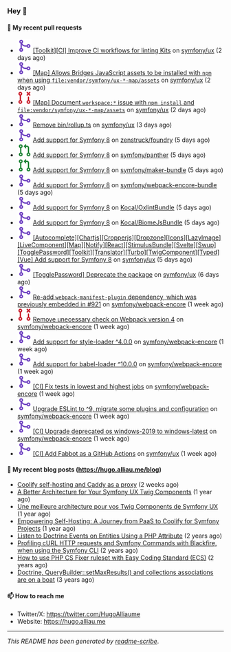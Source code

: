 ### Hey 👋

#### 👷 My recent pull requests

- ![](./assets/pr-merged.svg) [[Toolkit][CI] Improve CI workflows for linting Kits](https://github.com/symfony/ux/pull/2984) on [symfony/ux](https://github.com/symfony/ux) (2 days ago)
- ![](./assets/pr-merged.svg) [[Map] Allows Bridges JavaScript assets to be installed with `npm` when using `file:vendor/symfony/ux-*-map/assets`](https://github.com/symfony/ux/pull/2983) on [symfony/ux](https://github.com/symfony/ux) (2 days ago)
- ![](./assets/pr-closed.svg) [[Map] Document `workspace:*` issue with `npm install` and `file:vendor/symfony/ux-*-map/assets`](https://github.com/symfony/ux/pull/2982) on [symfony/ux](https://github.com/symfony/ux) (2 days ago)
- ![](./assets/pr-merged.svg) [Remove bin/rollup.ts](https://github.com/symfony/ux/pull/2981) on [symfony/ux](https://github.com/symfony/ux) (3 days ago)
- ![](./assets/pr-merged.svg) [Add support for Symfony 8](https://github.com/zenstruck/foundry/pull/960) on [zenstruck/foundry](https://github.com/zenstruck/foundry) (5 days ago)
- ![](./assets/pr-open.svg) [Add support for Symfony 8](https://github.com/symfony/panther/pull/678) on [symfony/panther](https://github.com/symfony/panther) (5 days ago)
- ![](./assets/pr-open.svg) [Add support for Symfony 8](https://github.com/symfony/maker-bundle/pull/1724) on [symfony/maker-bundle](https://github.com/symfony/maker-bundle) (5 days ago)
- ![](./assets/pr-merged.svg) [Add support for Symfony 8](https://github.com/symfony/webpack-encore-bundle/pull/248) on [symfony/webpack-encore-bundle](https://github.com/symfony/webpack-encore-bundle) (5 days ago)
- ![](./assets/pr-merged.svg) [Add support for Symfony 8](https://github.com/Kocal/OxlintBundle/pull/1) on [Kocal/OxlintBundle](https://github.com/Kocal/OxlintBundle) (5 days ago)
- ![](./assets/pr-merged.svg) [Add support for Symfony 8](https://github.com/Kocal/BiomeJsBundle/pull/33) on [Kocal/BiomeJsBundle](https://github.com/Kocal/BiomeJsBundle) (5 days ago)
- ![](./assets/pr-merged.svg) [[Autocomplete][Chartjs][Cropperjs][Dropzone][Icons][LazyImage][LiveComponent][Map][Notify][React][StimulusBundle][Svelte][Swup][TogglePassword][Toolkit][Translator][Turbo][TwigComponent][Typed][Vue] Add support for Symfony 8](https://github.com/symfony/ux/pull/2973) on [symfony/ux](https://github.com/symfony/ux) (5 days ago)
- ![](./assets/pr-merged.svg) [[TogglePassword] Deprecate the package](https://github.com/symfony/ux/pull/2972) on [symfony/ux](https://github.com/symfony/ux) (6 days ago)
- ![](./assets/pr-merged.svg) [Re-add `webpack-manifest-plugin` dependency, which was previously embedded in #921](https://github.com/symfony/webpack-encore/pull/1382) on [symfony/webpack-encore](https://github.com/symfony/webpack-encore) (1 week ago)
- ![](./assets/pr-closed.svg) [Remove unecessary check on Webpack version 4](https://github.com/symfony/webpack-encore/pull/1381) on [symfony/webpack-encore](https://github.com/symfony/webpack-encore) (1 week ago)
- ![](./assets/pr-merged.svg) [Add support for style-loader ^4.0.0](https://github.com/symfony/webpack-encore/pull/1380) on [symfony/webpack-encore](https://github.com/symfony/webpack-encore) (1 week ago)
- ![](./assets/pr-merged.svg) [Add support for babel-loader ^10.0.0](https://github.com/symfony/webpack-encore/pull/1379) on [symfony/webpack-encore](https://github.com/symfony/webpack-encore) (1 week ago)
- ![](./assets/pr-merged.svg) [[CI] Fix tests in lowest and highest jobs](https://github.com/symfony/webpack-encore/pull/1378) on [symfony/webpack-encore](https://github.com/symfony/webpack-encore) (1 week ago)
- ![](./assets/pr-merged.svg) [Upgrade ESLint to ^9, migrate some plugins and configuration](https://github.com/symfony/webpack-encore/pull/1377) on [symfony/webpack-encore](https://github.com/symfony/webpack-encore) (1 week ago)
- ![](./assets/pr-merged.svg) [[CI] Upgrade deprecated os windows-2019 to windows-latest](https://github.com/symfony/webpack-encore/pull/1376) on [symfony/webpack-encore](https://github.com/symfony/webpack-encore) (1 week ago)
- ![](./assets/pr-merged.svg) [[CI] Add Fabbot as a GitHub Actions](https://github.com/symfony/ux/pull/2955) on [symfony/ux](https://github.com/symfony/ux) (1 week ago)

#### 📜 My recent blog posts (https://hugo.alliau.me/blog)

- [Coolify self-hosting and Caddy as a proxy](https://hugo.alliau.me/blog/posts/coolify-self-hosting-and-caddy-as-a-proxy) (2 weeks ago)
- [A Better Architecture for Your Symfony UX Twig Components](https://hugo.alliau.me/blog/posts/a-better-architecture-for-your-symfony-ux-twig-components) (1 year ago)
- [Une meilleure architecture pour vos Twig Components de Symfony UX](https://hugo.alliau.me/blog/posts/une-meilleure-architecture-pour-vous-twig-components-de-symfony-ux) (1 year ago)
- [Empowering Self-Hosting: A Journey from PaaS to Coolify for Symfony Projects](https://hugo.alliau.me/blog/posts/empowering-self-hosting-a-journey-from-paas-to-coolify-for-symfony-projects) (1 year ago)
- [Listen to Doctrine Events on Entities Using a PHP Attribute](https://hugo.alliau.me/blog/posts/2023-11-12-listen-to-doctrine-events-on-entities-using-a-php-attribute) (2 years ago)
- [Profiling cURL HTTP requests and Symfony Commands with Blackfire, when using the Symfony CLI](https://hugo.alliau.me/blog/posts/2023-10-21-profiling-curl-http-requests-and-symfony-commands-with-blackfire-when-using-the-symfony-cli) (2 years ago)
- [How to use PHP CS Fixer ruleset with Easy Coding Standard (ECS)](https://hugo.alliau.me/blog/posts/2023-07-19-how-to-use-php-cs-fixer-ruleset-with-easy-coding-standard) (2 years ago)
- [Doctrine, QueryBuilder::setMaxResults() and collections associations are on a boat](https://hugo.alliau.me/blog/posts/2022-01-07-doctrine-querybuilder-setmaxresults-and-collections-associations-are-on-a-boat) (3 years ago)

#### 📫 How to reach me

- Twitter/X: https://twitter.com/HugoAlliaume
- Website: https://hugo.alliau.me

---

_This README has been generated by [readme-scribe](https://github.com/muesli/readme-scribe/)_.

